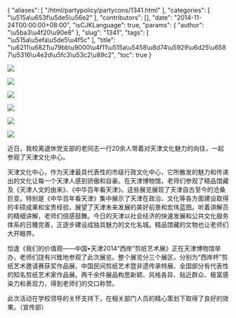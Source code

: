 {
    "aliases": [
        "/html/partypolicy/partycons/1341.html"
    ],
    "categories": [
        "\u515a\u653f\u5de5\u56e2"
    ],
    "contributors": [],
    "date": "2014-11-24T00:00:00+08:00",
    "isCJKLanguage": true,
    "params": {
        "author": "\u5ba3\u4f20\u90e8"
    },
    "slug": "1341",
    "tags": [
        "\u515a\u5efa\u5de5\u4f5c"
    ],
    "title": "\u6211\u6821\u79bb\u9000\u4f11\u515a\u5458\u8d74\u5929\u6d25\u6587\u5316\u4e2d\u5fc3\u53c2\u89c2",
    "toc": true
}

![](https://cdn.tfls.online/mirror/full/f0fdb24942163517d424a678b34f451212207e5a.jpg)




![](https://cdn.tfls.online/mirror/full/975add2f4c5bf6aadc1baf661aeb54c4b0d0a95c.jpg)




![](https://cdn.tfls.online/mirror/full/a763236412caeef758c4b919519ffff5606c051f.jpg)




![](https://cdn.tfls.online/mirror/full/77c768b917daeee40340954df2bcd4ac77c243a3.jpg)




![](https://cdn.tfls.online/mirror/full/41d8615316507222bbb4e821064dec05d62aff21.jpg)




![](https://cdn.tfls.online/mirror/full/50cbec31f3ef9955a8f6f168f38107cd429c1c12.jpg)




  





近日，我校离退休党支部的老同志一行20余人带着对天津文化魅力的向往，一起参观了天津文化中心。




天津文化中心，作为天津最具代表性的市级行政文化中心，它所散发的魅力和传递出的文化让每一个天津人感到骄傲和自豪。在天津博物馆，老师们参观了精品馆藏及《天津人文的由来》、《中华百年看天津》。这些展览展现了天津自古至今的沧桑巨变。特别是《中华百年看天津》集中展示了天津在政治、文化等各方面建设取得的丰硕成果和宝贵经验，展望了天津未来发展的美好前景和宏伟蓝图。听着讲解员的精细讲解，老师们倍感鼓舞。今日的天津以社会经济的快速发展和公共文化服务体系的日臻完善，正逐步建设成独具魅力的文化名城。精品馆藏的文物也让老师们大开眼界。




恰逢《我们的价值观——中国•天津2014“西岸”剪纸艺术展》正在天津博物馆举办，老师们饶有兴致地参观了此次展览。整个展览分三个展区，分别为“西岸杯”剪纸艺术邀请赛获奖作品展、中国民间剪纸艺术暨非遗传承特展、全国部分有代表性的知名剪纸艺术家作品展。两千余件展品构思新颖、风格各异、贴近群众、极富感染力和表现力，得到老师们的交口称赞。




此次活动在学校领导的关怀支持下，在相关部门人员的精心策划下取得了良好的效果。（宣传部）




  



